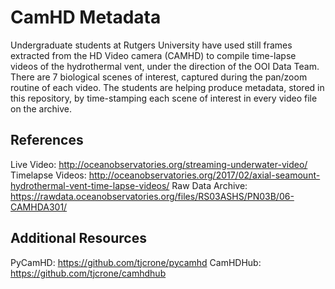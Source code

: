 # CamHD Metadata
Undergraduate students at Rutgers University have used still frames extracted from the HD Video camera (CAMHD) to compile time-lapse videos of the hydrothermal vent, under the direction of the OOI Data Team. There are 7 biological scenes of interest, captured during the pan/zoom routine of each video. The students are helping produce metadata, stored in this repository, by time-stamping each scene of interest in every video file on the archive.

## References
Live Video: http://oceanobservatories.org/streaming-underwater-video/
Timelapse Videos: http://oceanobservatories.org/2017/02/axial-seamount-hydrothermal-vent-time-lapse-videos/
Raw Data Archive: https://rawdata.oceanobservatories.org/files/RS03ASHS/PN03B/06-CAMHDA301/

## Additional Resources
PyCamHD: https://github.com/tjcrone/pycamhd
CamHDHub: https://github.com/tjcrone/camhdhub
